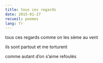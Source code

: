 ```yaml
---
title: tous ces regards
date: 2015-01-27
recueil: poemes
lang: fr
---
```


tous ces regards
comme on les sème au vent

ils sont partout
et me torturent

comme autant d’on s’aime refoulés
